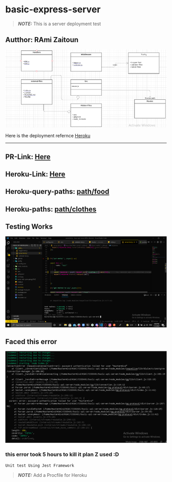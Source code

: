 # basic-express-server

> **_NOTE:_** This is a server deployment test 

## Autthor: RAmi Zaitoun 

![](https://raw.githubusercontent.com/MasteRminD6666/basic-express-server/main/asserts/UML.PNG)

 Here is the deployment refernce [Heroku](https://github.com/marketplace/actions/deploy-to-heroku#getting-started)
 
 ---
 
## PR-Link: [Here](https://github.com/MasteRminD6666/basic-api-server/pull/2)
## Heroku-Link: [Here](https://rami-api-server.herokuapp.com)
## Heroku-query-paths: [path/food](https://rami-api-server.herokuapp.com/food)
## Heroku-paths: [path/clothes](https://rami-api-server.herokuapp.com/clothes)

## Testing Works 
 ![](https://github.com/MasteRminD6666/basic-api-server/blob/main/images/testing.PNG?raw=true)
 
 
 
 
 
 
 ## Faced this error 
 ![](https://github.com/MasteRminD6666/basic-api-server/blob/main/images/error%20with%20connceting.PNG?raw=true)
 ### this error took 5 hours to kill it plan Z used :D 
~~~
Unit test Using Jest Framework
~~~
> **_NOTE:_**  Add a Procfile for  Heroku
